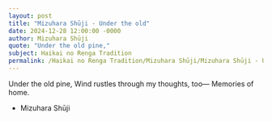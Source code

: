 ```yaml
---
layout: post
title: "Mizuhara Shūji - Under the old"
date: 2024-12-28 12:00:00 -0000
author: Mizuhara Shūji
quote: "Under the old pine,"
subject: Haikai no Renga Tradition
permalink: /Haikai no Renga Tradition/Mizuhara Shūji/Mizuhara Shūji - Under the old
---
```


Under the old pine,
Wind rustles through my thoughts, too—
Memories of home.

- Mizuhara Shūji
